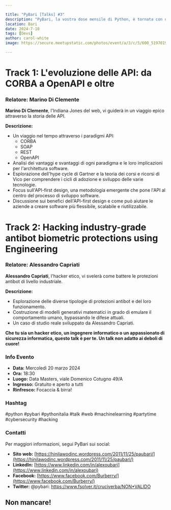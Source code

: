 ```yaml
---

title: "PyBari [Talks] #3"
description: "PyBari, la vostra dose mensile di Python, è tornata con una novità che vi farà brillare gli occhi più di un bug fixato. Un evento in collaborazione con PugliaDevs, la community degli sviluppatori pugliesi!"
location: Bari
date: 2024-7-10
tags: [Devs]
author: carol-white
image: https://secure.meetupstatic.com/photos/event/a/3/c/5/600_519701925.webp?w=384

---
```


# Track 1: L'evoluzione delle API: da CORBA a OpenAPI e oltre

### Relatore: Marino Di Clemente

**Marino Di Clemente**, l'Indiana Jones del web, vi guiderà in un viaggio epico attraverso la storia delle API.

**Descrizione:**

* Un viaggio nel tempo attraverso i paradigmi API:
    * CORBA
    * SOAP
    * REST
    * OpenAPI
* Analisi dei vantaggi e svantaggi di ogni paradigma e le loro implicazioni per l'architettura software.
* Esplorazione dell'hype cycle di Gartner e la teoria dei corsi e ricorsi di Vico per comprendere i cicli di adozione e sviluppo delle varie tecnologie.
* Focus sull'API-first design, una metodologia emergente che pone l'API al centro del processo di sviluppo software.
* Discussione sui benefici dell'API-first design e come può aiutare le aziende a creare software più flessibile, scalabile e riutilizzabile.

# Track 2: Hacking industry-grade antibot biometric protections using Engineering

### Relatore: Alessandro Capriati

**Alessandro Capriati**, l'hacker etico, vi svelerà come battere le protezioni antibot di livello industriale.

**Descrizione:**

* Esplorazione delle diverse tipologie di protezioni antibot e del loro funzionamento.
* Costruzione di modelli generativi matematici in grado di emulare il comportamento umano, bypassando le difese attuali.
* Un caso di studio reale sviluppato da Alessandro Capriati.

**Che tu sia un hacker etico, un ingegnere informatico o un appassionato di sicurezza informatica, questo talk è per te. Un talk non adatto ai deboli di cuore!**

### Info Evento

* **Data:** Mercoledì 20 marzo 2024
* **Ora:** 18:30
* **Luogo:** Data Masters, viale Domenico Cotugno 49/A
* **Ingresso:** Gratuito e aperto a tutti
* **Rinfresco:** Focaccia & birra!

### Hashtag

#python #pybari #pythonitalia #talk #web #machinelearning #partytime #cybersecurity #hacking

### Contatti

Per maggiori informazioni, segui PyBari sui social:

* **Sito web:** [https://hinilawodinc.wordpress.com/2011/11/25/paubari/](https://hinilawodinc.wordpress.com/2011/11/25/paubari/)
* **LinkedIn:** [https://www.linkedin.com/in/alexoubari](https://www.linkedin.com/in/alexoubari)
* **Facebook:** [https://www.facebook.com/Burberry/](https://www.facebook.com/Burberry/)
* **Twitter:** @pybari: https://www.fsolver.it/cruciverba/NON*VALIDO

## Non mancare!
